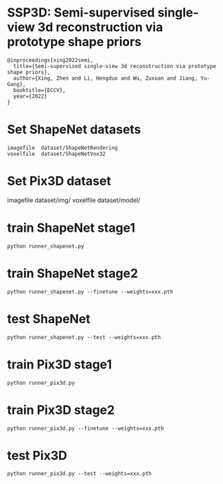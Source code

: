 # SSP3D: Semi-supervised single-view 3d reconstruction via prototype shape priors

```
@inproceedings{xing2022semi,
  title={Semi-supervised single-view 3d reconstruction via prototype shape priors},
  author={Xing, Zhen and Li, Hengduo and Wu, Zuxuan and Jiang, Yu-Gang},
  booktitle={ECCV},
  year={2022}
}
```


# Set ShapeNet datasets
```
imagefile  dataset/ShapeNetRendering
voxelfile  dataset/ShapeNetVox32
```
# Set Pix3D dataset
imagefile dataset/img/
voxelfile dataset/model/


# train ShapeNet stage1
```
python runner_shapenet.py
```
# train ShapeNet stage2
```
python runner_shapenet.py --finetune --weights=xxx.pth
```

# test ShapeNet
```
python runner_shapenet.py --test --weights=xxx.pth
```

# train Pix3D stage1
```
python runner_pix3d.py
```
# train Pix3D stage2
```
python runner_pix3d.py --finetune --weights=xxx.pth
```
# test Pix3D 
```
python runner_pix3d.py --test --weights=xxx.pth
```
